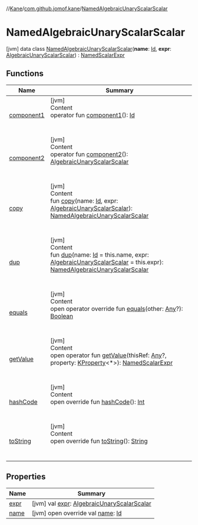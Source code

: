 //[Kane](../../index.md)/[com.github.jomof.kane](../index.md)/[NamedAlgebraicUnaryScalarScalar](index.md)



# NamedAlgebraicUnaryScalarScalar  
 [jvm] data class [NamedAlgebraicUnaryScalarScalar](index.md)(**name**: [Id](../../com.github.jomof.kane.impl/index.md#%5Bcom.github.jomof.kane.impl%2FId%2F%2F%2FPointingToDeclaration%2F%5D%2FClasslikes%2F-2004631606), **expr**: [AlgebraicUnaryScalarScalar](../-algebraic-unary-scalar-scalar/index.md)) : [NamedScalarExpr](../-named-scalar-expr/index.md)   


## Functions  
  
|  Name|  Summary| 
|---|---|
| <a name="com.github.jomof.kane/NamedAlgebraicUnaryScalarScalar/component1/#/PointingToDeclaration/"></a>[component1](component1.md)| <a name="com.github.jomof.kane/NamedAlgebraicUnaryScalarScalar/component1/#/PointingToDeclaration/"></a>[jvm]  <br>Content  <br>operator fun [component1](component1.md)(): [Id](../../com.github.jomof.kane.impl/index.md#%5Bcom.github.jomof.kane.impl%2FId%2F%2F%2FPointingToDeclaration%2F%5D%2FClasslikes%2F-2004631606)  <br><br><br>
| <a name="com.github.jomof.kane/NamedAlgebraicUnaryScalarScalar/component2/#/PointingToDeclaration/"></a>[component2](component2.md)| <a name="com.github.jomof.kane/NamedAlgebraicUnaryScalarScalar/component2/#/PointingToDeclaration/"></a>[jvm]  <br>Content  <br>operator fun [component2](component2.md)(): [AlgebraicUnaryScalarScalar](../-algebraic-unary-scalar-scalar/index.md)  <br><br><br>
| <a name="com.github.jomof.kane/NamedAlgebraicUnaryScalarScalar/copy/#kotlin.Any#com.github.jomof.kane.AlgebraicUnaryScalarScalar/PointingToDeclaration/"></a>[copy](copy.md)| <a name="com.github.jomof.kane/NamedAlgebraicUnaryScalarScalar/copy/#kotlin.Any#com.github.jomof.kane.AlgebraicUnaryScalarScalar/PointingToDeclaration/"></a>[jvm]  <br>Content  <br>fun [copy](copy.md)(name: [Id](../../com.github.jomof.kane.impl/index.md#%5Bcom.github.jomof.kane.impl%2FId%2F%2F%2FPointingToDeclaration%2F%5D%2FClasslikes%2F-2004631606), expr: [AlgebraicUnaryScalarScalar](../-algebraic-unary-scalar-scalar/index.md)): [NamedAlgebraicUnaryScalarScalar](index.md)  <br><br><br>
| <a name="com.github.jomof.kane/NamedAlgebraicUnaryScalarScalar/dup/#kotlin.Any#com.github.jomof.kane.AlgebraicUnaryScalarScalar/PointingToDeclaration/"></a>[dup](dup.md)| <a name="com.github.jomof.kane/NamedAlgebraicUnaryScalarScalar/dup/#kotlin.Any#com.github.jomof.kane.AlgebraicUnaryScalarScalar/PointingToDeclaration/"></a>[jvm]  <br>Content  <br>fun [dup](dup.md)(name: [Id](../../com.github.jomof.kane.impl/index.md#%5Bcom.github.jomof.kane.impl%2FId%2F%2F%2FPointingToDeclaration%2F%5D%2FClasslikes%2F-2004631606) = this.name, expr: [AlgebraicUnaryScalarScalar](../-algebraic-unary-scalar-scalar/index.md) = this.expr): [NamedAlgebraicUnaryScalarScalar](index.md)  <br><br><br>
| <a name="kotlin/Any/equals/#kotlin.Any?/PointingToDeclaration/"></a>[equals](../../com.github.jomof.kane.impl.types/-double-algebraic-type/index.md#%5Bkotlin%2FAny%2Fequals%2F%23kotlin.Any%3F%2FPointingToDeclaration%2F%5D%2FFunctions%2F-2004631606)| <a name="kotlin/Any/equals/#kotlin.Any?/PointingToDeclaration/"></a>[jvm]  <br>Content  <br>open operator override fun [equals](../../com.github.jomof.kane.impl.types/-double-algebraic-type/index.md#%5Bkotlin%2FAny%2Fequals%2F%23kotlin.Any%3F%2FPointingToDeclaration%2F%5D%2FFunctions%2F-2004631606)(other: [Any](https://kotlinlang.org/api/latest/jvm/stdlib/kotlin/-any/index.html)?): [Boolean](https://kotlinlang.org/api/latest/jvm/stdlib/kotlin/-boolean/index.html)  <br><br><br>
| <a name="com.github.jomof.kane/ScalarExpr/getValue/#kotlin.Any?#kotlin.reflect.KProperty[*]/PointingToDeclaration/"></a>[getValue](../-scalar-expr/get-value.md)| <a name="com.github.jomof.kane/ScalarExpr/getValue/#kotlin.Any?#kotlin.reflect.KProperty[*]/PointingToDeclaration/"></a>[jvm]  <br>Content  <br>open operator fun [getValue](../-scalar-expr/get-value.md)(thisRef: [Any](https://kotlinlang.org/api/latest/jvm/stdlib/kotlin/-any/index.html)?, property: [KProperty](https://kotlinlang.org/api/latest/jvm/stdlib/kotlin.reflect/-k-property/index.html)<*>): [NamedScalarExpr](../-named-scalar-expr/index.md)  <br><br><br>
| <a name="kotlin/Any/hashCode/#/PointingToDeclaration/"></a>[hashCode](../../com.github.jomof.kane.impl.types/-double-algebraic-type/index.md#%5Bkotlin%2FAny%2FhashCode%2F%23%2FPointingToDeclaration%2F%5D%2FFunctions%2F-2004631606)| <a name="kotlin/Any/hashCode/#/PointingToDeclaration/"></a>[jvm]  <br>Content  <br>open override fun [hashCode](../../com.github.jomof.kane.impl.types/-double-algebraic-type/index.md#%5Bkotlin%2FAny%2FhashCode%2F%23%2FPointingToDeclaration%2F%5D%2FFunctions%2F-2004631606)(): [Int](https://kotlinlang.org/api/latest/jvm/stdlib/kotlin/-int/index.html)  <br><br><br>
| <a name="com.github.jomof.kane/NamedAlgebraicUnaryScalarScalar/toString/#/PointingToDeclaration/"></a>[toString](to-string.md)| <a name="com.github.jomof.kane/NamedAlgebraicUnaryScalarScalar/toString/#/PointingToDeclaration/"></a>[jvm]  <br>Content  <br>open override fun [toString](to-string.md)(): [String](https://kotlinlang.org/api/latest/jvm/stdlib/kotlin/-string/index.html)  <br><br><br>


## Properties  
  
|  Name|  Summary| 
|---|---|
| <a name="com.github.jomof.kane/NamedAlgebraicUnaryScalarScalar/expr/#/PointingToDeclaration/"></a>[expr](expr.md)| <a name="com.github.jomof.kane/NamedAlgebraicUnaryScalarScalar/expr/#/PointingToDeclaration/"></a> [jvm] val [expr](expr.md): [AlgebraicUnaryScalarScalar](../-algebraic-unary-scalar-scalar/index.md)   <br>
| <a name="com.github.jomof.kane/NamedAlgebraicUnaryScalarScalar/name/#/PointingToDeclaration/"></a>[name](name.md)| <a name="com.github.jomof.kane/NamedAlgebraicUnaryScalarScalar/name/#/PointingToDeclaration/"></a> [jvm] open override val [name](name.md): [Id](../../com.github.jomof.kane.impl/index.md#%5Bcom.github.jomof.kane.impl%2FId%2F%2F%2FPointingToDeclaration%2F%5D%2FClasslikes%2F-2004631606)   <br>

